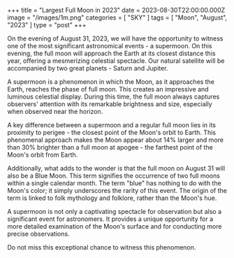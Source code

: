 +++
title = "Largest Full Moon in 2023"
date = 2023-08-30T22:00:00.000Z
image = "/images/1m.png"
categories = [ "SKY" ]
tags = [ "Moon", "August", "2023" ]
type = "post"
+++

On the evening of August 31, 2023, we will have the opportunity to witness one of the most significant astronomical events - a supermoon. On this evening, the full moon will approach the Earth at its closest distance this year, offering a mesmerizing celestial spectacle. Our natural satellite will be accompanied by two great planets - Saturn and Jupiter.

A supermoon is a phenomenon in which the Moon, as it approaches the Earth, reaches the phase of full moon. This creates an impressive and luminous celestial display. During this time, the full moon always captures observers' attention with its remarkable brightness and size, especially when observed near the horizon.

A key difference between a supermoon and a regular full moon lies in its proximity to perigee - the closest point of the Moon's orbit to Earth. This phenomenal approach makes the Moon appear about 14% larger and more than 30% brighter than a full moon at apogee - the farthest point of the Moon's orbit from Earth.

Additionally, what adds to the wonder is that the full moon on August 31 will also be a Blue Moon. This term signifies the occurrence of two full moons within a single calendar month. The term "blue" has nothing to do with the Moon's color; it simply underscores the rarity of this event. The origin of the term is linked to folk mythology and folklore, rather than the Moon's hue.

A supermoon is not only a captivating spectacle for observation but also a significant event for astronomers. It provides a unique opportunity for a more detailed examination of the Moon's surface and for conducting more precise observations.

Do not miss this exceptional chance to witness this phenomenon.
